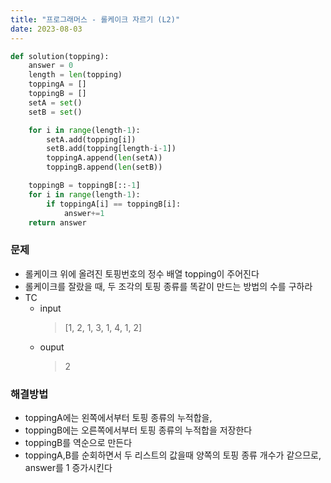 ```yaml
---
title: "프로그래머스 - 롤케이크 자르기 (L2)"
date: 2023-08-03
---
```


```python
def solution(topping):
    answer = 0
    length = len(topping)
    toppingA = []
    toppingB = []
    setA = set()
    setB = set()

    for i in range(length-1):
        setA.add(topping[i])
        setB.add(topping[length-i-1])
        toppingA.append(len(setA))
        toppingB.append(len(setB))

    toppingB = toppingB[::-1]
    for i in range(length-1):
        if toppingA[i] == toppingB[i]:
            answer+=1
    return answer
```

### 문제

- 롤케이크 위에 올려진 토핑번호의 정수 배열 topping이 주어진다
- 롤케이크를 잘랐을 때, 두 조각의 토핑 종류를 똑같이 만드는 방법의 수를 구하라
- TC
  - input
    > [1, 2, 1, 3, 1, 4, 1, 2]
  - ouput
    > 2

### 해결방법
- toppingA에는 왼쪽에서부터 토핑 종류의 누적합을,
- toppingB에는 오른쪽에서부터 토핑 종류의 누적합을 저장한다
- toppingB를 역순으로 만든다
- toppingA,B를 순회하면서 두 리스트의 값을때 양쪽의 토핑 종류 개수가 같으므로, answer를 1 증가시킨다

